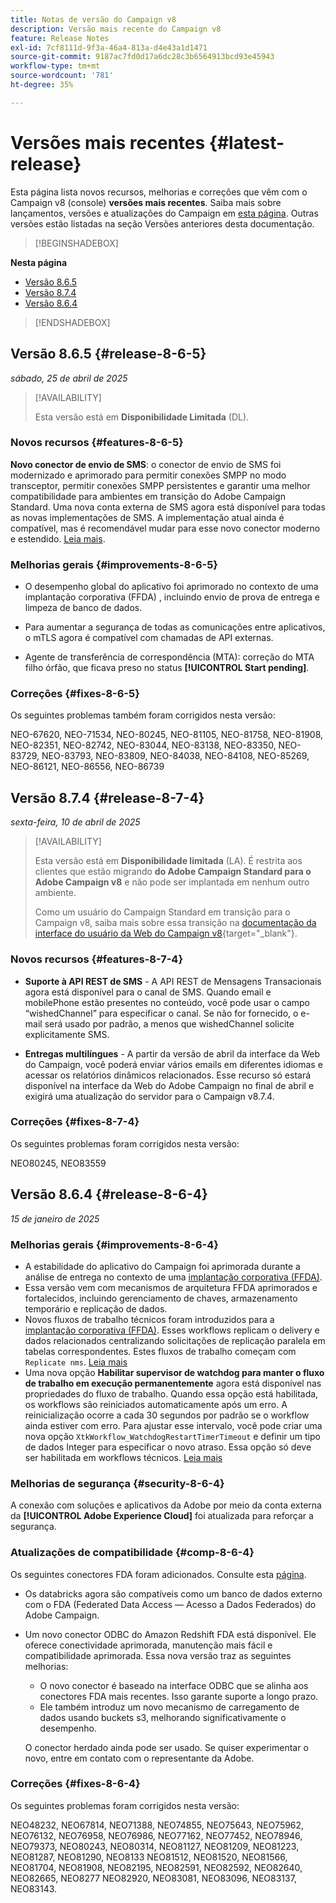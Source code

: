 ```yaml
---
title: Notas de versão do Campaign v8
description: Versão mais recente do Campaign v8
feature: Release Notes
exl-id: 7cf8111d-9f3a-46a4-813a-d4e43a1d1471
source-git-commit: 9187ac7fd0d17a6dc28c3b6564913bcd93e45943
workflow-type: tm+mt
source-wordcount: '781'
ht-degree: 35%

---
```


# Versões mais recentes {#latest-release}

Esta página lista novos recursos, melhorias e correções que vêm com o Campaign v8 (console) **versões mais recentes**. Saiba mais sobre lançamentos, versões e atualizações do Campaign em [esta página](upgrades.md). Outras versões estão listadas na seção Versões anteriores desta documentação.

>[!BEGINSHADEBOX]

**Nesta página**

* [Versão 8.6.5](#release-8-6-5)
* [Versão 8.7.4](#release-8-7-4)
* [Versão 8.6.4](#release-8-6-4)

>[!ENDSHADEBOX]

## Versão 8.6.5 {#release-8-6-5}

_sábado, 25 de abril de 2025_

>[!AVAILABILITY]
>
>Esta versão está em **Disponibilidade Limitada** (DL).

### Novos recursos {#features-8-6-5}

**Novo conector de envio de SMS**: o conector de envio de SMS foi modernizado e aprimorado para permitir conexões SMPP no modo transceptor, permitir conexões SMPP persistentes e garantir uma melhor compatibilidade para ambientes em transição do Adobe Campaign Standard. Uma nova conta externa de SMS agora está disponível para todas as novas implementações de SMS. A implementação atual ainda é compatível, mas é recomendável mudar para esse novo conector moderno e estendido. [Leia mais](../send/sms/sms.md).

### Melhorias gerais {#improvements-8-6-5}

* O desempenho global do aplicativo foi aprimorado no contexto de uma implantação corporativa (FFDA) , incluindo envio de prova de entrega e limpeza de banco de dados.

* Para aumentar a segurança de todas as comunicações entre aplicativos, o mTLS agora é compatível com chamadas de API externas.

* Agente de transferência de correspondência (MTA): correção do MTA filho órfão, que ficava preso no status **[!UICONTROL Start pending]**.

### Correções {#fixes-8-6-5}

Os seguintes problemas também foram corrigidos nesta versão:

NEO-67620, NEO-71534, NEO-80245, NEO-81105, NEO-81758, NEO-81908, NEO-82351, NEO-82742, NEO-83044, NEO-83138, NEO-83350, NEO-83729, NEO-83793, NEO-83809, NEO-84038, NEO-84108, NEO-85269, NEO-86121, NEO-86556, NEO-86739

## Versão 8.7.4 {#release-8-7-4}

_sexta-feira, 10 de abril de 2025_

>[!AVAILABILITY]
>
>Esta versão está em **Disponibilidade limitada** (LA). É restrita aos clientes que estão migrando **do Adobe Campaign Standard para o Adobe Campaign v8** e não pode ser implantada em nenhum outro ambiente.
>
>Como um usuário do Campaign Standard em transição para o Campaign v8, saiba mais sobre essa transição na [documentação da interface do usuário da Web do Campaign v8](https://experienceleague.adobe.com/pt-br/docs/campaign-web/v8/start/acs-migration){target="_blank"}.

### Novos recursos {#features-8-7-4}

* **Suporte à API REST de SMS** - A API REST de Mensagens Transacionais agora está disponível para o canal de SMS. Quando email e mobilePhone estão presentes no conteúdo, você pode usar o campo “wishedChannel” para especificar o canal. Se não for fornecido, o e-mail será usado por padrão, a menos que wishedChannel solicite explicitamente SMS.

* **Entregas multilíngues** - A partir da versão de abril da interface da Web do Campaign, você poderá enviar vários emails em diferentes idiomas e acessar os relatórios dinâmicos relacionados. Esse recurso só estará disponível na interface da Web do Adobe Campaign no final de abril e exigirá uma atualização do servidor para o Campaign v8.7.4.

### Correções {#fixes-8-7-4}

Os seguintes problemas foram corrigidos nesta versão:

NEO80245, NEO83559

## Versão 8.6.4 {#release-8-6-4}

_15 de janeiro de 2025_

### Melhorias gerais {#improvements-8-6-4}

* A estabilidade do aplicativo do Campaign foi aprimorada durante a análise de entrega no contexto de uma [implantação corporativa (FFDA)](../../v8/architecture/enterprise-deployment.md).
* Essa versão vem com mecanismos de arquitetura FFDA aprimorados e fortalecidos, incluindo gerenciamento de chaves, armazenamento temporário e replicação de dados.
* Novos fluxos de trabalho técnicos foram introduzidos para a [implantação corporativa (FFDA)](../../v8/architecture/enterprise-deployment.md). Esses workflows replicam o delivery e dados relacionados centralizando solicitações de replicação paralela em tabelas correspondentes. Estes fluxos de trabalho começam com `Replicate nms`. [Leia mais](../architecture/replication.md)
* Uma nova opção **Habilitar supervisor de watchdog para manter o fluxo de trabalho em execução permanentemente** agora está disponível nas propriedades do fluxo de trabalho. Quando essa opção está habilitada, os workflows são reiniciados automaticamente após um erro. A reinicialização ocorre a cada 30 segundos por padrão se o workflow ainda estiver com erro. Para ajustar esse intervalo, você pode criar uma nova opção `XtkWorkflow_WatchdogRestartTimerTimeout` e definir um tipo de dados Integer para especificar o novo atraso. Essa opção só deve ser habilitada em workflows técnicos. [Leia mais](../../automation/workflow/workflow-properties.md#execution)

### Melhorias de segurança {#security-8-6-4}

A conexão com soluções e aplicativos da Adobe por meio da conta externa da **[!UICONTROL Adobe Experience Cloud]** foi atualizada para reforçar a segurança.

<!--
### Connection to Campaign {#ims-8-6-4}

**(Limited availability)** For a restricted list of customers, Campaign v8.6.4 can allow native authentication mode instead of Adobe Identity Management System (IMS). Note that if you are using Campaign native authentication, you cannot access to [Campaign Web User Interface](../start/campaign-ui.md#campaign-web-user-interface).-->

### Atualizações de compatibilidade {#comp-8-6-4}

Os seguintes conectores FDA foram adicionados. Consulte esta [página](compatibility-matrix.md#FederatedDataAccessFDA).

* Os databricks agora são compatíveis como um banco de dados externo com o FDA (Federated Data Access — Acesso a Dados Federados) do Adobe Campaign.

* Um novo conector ODBC do Amazon Redshift FDA está disponível. Ele oferece conectividade aprimorada, manutenção mais fácil e compatibilidade aprimorada. Essa nova versão traz as seguintes melhorias:

   * O novo conector é baseado na interface ODBC que se alinha aos conectores FDA mais recentes. Isso garante suporte a longo prazo.
   * Ele também introduz um novo mecanismo de carregamento de dados usando buckets s3, melhorando significativamente o desempenho.

  O conector herdado ainda pode ser usado. Se quiser experimentar o novo, entre em contato com o representante da Adobe.

### Correções {#fixes-8-6-4}

Os seguintes problemas foram corrigidos nesta versão:

NEO48232, NEO67814, NEO71388, NEO74855, NEO75643, NEO75962, NEO76132, NEO76958, NEO76986, NEO77162, NEO77452, NEO78946, NEO79373, NEO80243, NEO80314, NEO81127, NEO81209, NEO81223, NEO81287, NEO81290, NEO8133 NEO81512, NEO81520, NEO81566, NEO81704, NEO81908, NEO82195, NEO82591, NEO82592, NEO82640, NEO82665, NEO8277 NEO82920, NEO83081, NEO83096, NEO83137, NEO83143.


